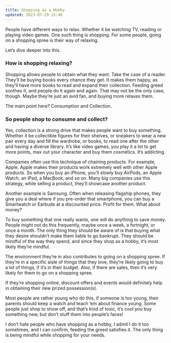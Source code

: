 ```yaml
---
title: Shopping as a Hobby
updated: 2023-07-29 15:40
---
```


People have different ways to relax. Whether it be watching TV, reading or playing video games. One such thing is shopping. For some people, going on a shopping spree is their way of relaxing.

Let’s dive deeper into this.

### How is shopping relaxing?

Shopping allows people to obtain what they want. Take the case of a reader. They’ll be buying books every chance they get. It makes them happy, as they’ll have more books to read and expand their collection. Feeding greed soothes it, and people do it again and again. That may not be the only case, though. Maybe they’re just an avid fan, and buying more relaxes them.

The main point here? Consumption and Collection.

### So people shop to consume and collect?

Yes, collection is a strong drive that makes people want to buy something. Whether it be collectible figures for their shelves, or sneakers to wear a new pair every day and fill the wardrobe, or books, to read one after the other and having a diverse library. It’s like video games, you play it a lot to get more points, max out your character and buy them cosmetics. It’s addicting.

Companies often use this technique of chaining products. For example, Apple. Apple makes their products work extremely well with other Apple products. So when you buy an iPhone, you’ll slowly buy AirPods, an Apple Watch, an iPad, a MacBook, and so on. Many big companies use this strategy, while selling a product, they’ll showcase another product.

Another example is Samsung. Often when releasing flagship phones, they give you a deal where if you pre-order that smartphone, you can buy a Smartwatch or Earbuds at a discounted price. Profit for them.
What about money?

To buy something that one really wants, one will do anything to save money. People might not do this frequently, maybe once a week, a fortnight, or once a month. The only thing they should be aware of is that buying what they desire shouldn’t make them liable to go bankrupt. They should be mindful of the way they spend, and since they shop as a hobby, it’s most likely they’re mindful.

The environment they’re in also contributes to going on a shopping spree. If they’re in a specific aisle of things that they love, they’re likely going to buy a lot of things, if it’s in their budget. Also, if there are sales, then it’s very likely for them to go on a shopping spree.

If they’re shopping online, discount offers and events would definitely help in obtaining their new prized possession(s).

Most people are rather young who do this, if someone is too young, their parents should keep a watch and teach ’em about finance young. Some people just shop to show off, and that’s kind of toxic, it’s cool you buy something new, but don’t stuff them into people’s faces!

I don’t hate people who have shopping as a hobby, I admit I do it too sometimes, and I can confirm, feeding the greed satisfies it. The only thing is being mindful while shopping for your needs.
